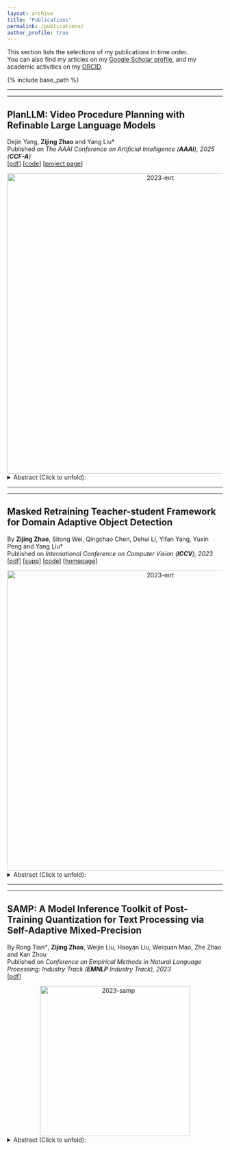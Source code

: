 ```yaml
---
layout: archive
title: "Publications"
permalink: /publications/
author_profile: true
---
```


This section lists the selections of my publications in time order.  
You can also find my articles on my <u><a href="https://scholar.google.com/citations?user=frRNkzkAAAAJ">Google Scholar profile</a></u>, and my academic activities on my <u><a href="https://orcid.org/0000-0001-9810-1122">ORCID</a></u>.  

{% include base_path %}

***

***  

## PlanLLM: Video Procedure Planning with Refinable Large Language Models  

Dejie Yang, **Zijing Zhao** and Yang Liu†  
Published on _The AAAI Conference on Artificial Intelligence (**AAAI**), 2025 (**CCF-A**)_  
[[pdf](https://ojs.aaai.org/index.php/AAAI/article/download/32992/35147)] [[code](https://github.com/idejie/PlanLLM)] [[project page](https://idejie.com/PlanLLM_pages/)]   

<div align="center">  
  <img src="https://jeremyzhao1998.github.io/images/2025-planllm.png" alt="2023-mrt" width="700" />  
</div>  

<details>  
  <summary>Abstract (Click to unfold): </summary>  
  Video procedure planning, ie, planning a sequence of action steps given the video frames of start and goal states, is an essential ability for embodied AI. Recent works utilize Large Language Models (LLMs) to generate enriched action step description texts to guide action step decoding. Although LLMs are introduced these methods decode the action steps into a closed-set of one-hot vectors, limiting the model's capability of generalizing to new steps or tasks. Additionally, fixed action step descriptions based on world-level commonsense may contain noise in specific instances of visual states. In this paper, we propose PlanLLM, a cross-modal joint learning framework with LLMs for video procedure planning. We propose an LLM-Enhanced Planning module which fully uses the generalization ability of LLMs to produce free-form planning output and to enhance action step decoding. We also propose Mutual Information Maximization module to connect world-level commonsense of step descriptions and sample-specific information of visual states, enabling LLMs to employ the reasoning ability to generate step sequences. With the assistance of LLMs, our method can both closed-set and open vocabulary procedure planning tasks. Our PlanLLM achieves superior performance on three benchmarks, demonstrating the effectiveness of our designs.  
</details>  

***

***  

## Masked Retraining Teacher-student Framework for Domain Adaptive Object Detection  

By **Zijing Zhao**, Sitong Wei, Qingchao Chen, Dehui Li, Yifan Yang, Yuxin Peng and Yang Liu†  
Published on _International Conference on Computer Vision (**ICCV**), 2023_  
[[pdf](https://openaccess.thecvf.com/content/ICCV2023/papers/Zhao_Masked_Retraining_Teacher-Student_Framework_for_Domain_Adaptive_Object_Detection_ICCV_2023_paper.pdf)] [[supp](https://openaccess.thecvf.com/content/ICCV2023/supplemental/Zhao_Masked_Retraining_Teacher-Student_ICCV_2023_supplemental.pdf)] [[code](https://github.com/JeremyZhao1998/MRT-release)] [[homepage](https://jeremyzhao1998.github.io/MRT-release/)]  

<div align="center">  
  <img src="https://jeremyzhao1998.github.io/images/2023-mrt.png" alt="2023-mrt" width="700" />  
</div>  

<details>  
  <summary>Abstract (Click to unfold): </summary>  
  Domain adaptive Object Detection (DAOD) leverages a labeled domain (source) to learn an object detector generalizing to a novel domain without annotation (target). Recent advances use a teacher-student framework, i.e., a student model is supervised by the pseudo labels from a teacher model. Though great success, they suffer from the limited number of pseudo boxes with incorrect predictions caused by the domain shift, misleading the student model to get sub-optimal results. To mitigate this problem, we propose Masked Retraining Teacher-student framework (MRT) which leverages masked autoencoder and selective retraining mechanism on detection transformer. Specifically, we present a customized design of masked autoencoder branch, masking the multi-scale feature maps of target images and reconstructing features by the encoder of the student model and an auxiliary decoder. This helps the student model capture target domain characteristics and become a more data-efficient learner to gain knowledge from the limited number of pseudo boxes. Furthermore, we adopt selective retraining mechanism, periodically re-initializing certain parts of the student parameters with masked autoencoder refined weights to allow the model to jump out of the local optimum biased to the incorrect pseudo labels. Experimental results on three DAOD benchmarks demonstrate the effectiveness of our method.  
</details>  

***  

***  

## SAMP: A Model Inference Toolkit of Post-Training Quantization for Text Processing via Self-Adaptive Mixed-Precision  

By Rong Tian†, **Zijing Zhao**, Weijie Liu, Haoyan Liu, Weiquan Mao, Zhe Zhao and Kan Zhou  
Published on _Conference on Empirical Methods in Natural Language Processing: Industry Track (**EMNLP** Industry Track), 2023_  
[[pdf](https://aclanthology.org/2023.emnlp-industry.13.pdf)]  

<div align="center">  
  <img src="https://jeremyzhao1998.github.io/images/2023-samp.png" alt="2023-samp" width="350" />  
</div>  

<details>  
  <summary>Abstract (Click to unfold): </summary>  
  The latest industrial inference engines, such as FasterTransformer1 and TurboTransformers, have verified that halfprecision floating point (FP16) and 8-bit integer (INT8) quantization can greatly improve model inference speed. However, the existing INT8 quantization methods are too complicated, and improper usage will lead to model performance damage greatly. In this paper, we develop a toolkit for users to easily quantize their models for inference, in which Self-Adaptive MixedPrecision (SAMP) is proposed to automatically control quantization rate by a mixed-precision architecture to balance model accuracy and efficiency. Experimental results show that our SAMP toolkit has a higher speedup than PyTorch and FasterTransformer while ensuring the required accuracy. In addition, SAMP is based on a modular design, decoupling the tokenizer, embedding, encoder and target layers, which allows users to handle various downstream tasks and can be seamlessly integrated into PyTorch.  
</details>  
